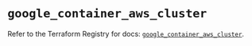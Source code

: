# `google_container_aws_cluster`

Refer to the Terraform Registry for docs: [`google_container_aws_cluster`](https://registry.terraform.io/providers/hashicorp/google-beta/5.43.0/docs/resources/google_container_aws_cluster).
